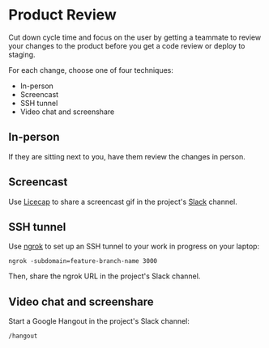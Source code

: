 # Product Review

Cut down cycle time and focus on the user by getting a teammate to review your changes to the product
before you get a code review or deploy to staging.

For each change, choose one of four techniques:

* In-person
* Screencast
* SSH tunnel
* Video chat and screenshare

## In-person

If they are sitting next to you, have them review the changes in person.

## Screencast

Use [Licecap] to share a screencast gif in the project's [Slack] channel.

[Licecap]: http://www.cockos.com/licecap/
[Slack]: https://slack.com/

## SSH tunnel

Use [ngrok] to set up an SSH tunnel to your work in progress on your laptop:

[ngrok]: https://ngrok.com/

    ngrok -subdomain=feature-branch-name 3000

Then, share the ngrok URL in the project's Slack channel.

## Video chat and screenshare

Start a Google Hangout in the project's Slack channel:

    /hangout

